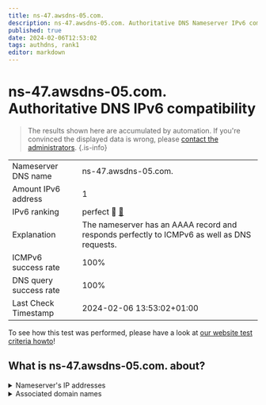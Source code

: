 ```yaml
---
title: ns-47.awsdns-05.com.
description: ns-47.awsdns-05.com. Authoritative DNS Nameserver IPv6 compatibility
published: true
date: 2024-02-06T12:53:02
tags: authdns, rank1
editor: markdown
---
```


# ns-47.awsdns-05.com. Authoritative DNS IPv6 compatibility

> The results shown here are accumulated by automation. If you're convinced the displayed data is wrong, please [contact the administrators](/howto/chat). 
{.is-info}




|   |   |
| - | - |
| Nameserver DNS name | ns-47.awsdns-05.com.
| Amount IPv6 address | 1
| IPv6 ranking | perfect :1st_place_medal: [🔗](/howto/ranking) |
| Explanation | The nameserver has an AAAA record and responds perfectly to ICMPv6 as well as DNS requests. |
| ICMPv6 success rate | 100%|
| DNS query success rate | 100% |
| Last Check Timestamp | 2024-02-06 13:53:02+01:00 |

To see how this test was performed, please have a look at [our website test criteria howto](/howto/testcriteria/authdns)!


## What is ns-47.awsdns-05.com. about?




<details>
<summary>Nameserver's IP addresses</summary>

2600:9000:5300:2f00::1

</details>



<details>
<summary>Associated domain names</summary>

edition.cnn.com

</details>
